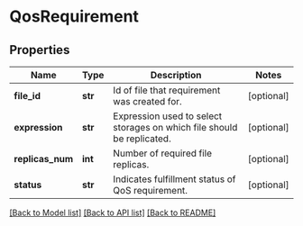 # QosRequirement

## Properties
Name | Type | Description | Notes
------------ | ------------- | ------------- | -------------
**file_id** | **str** | Id of file that requirement was created for. | [optional] 
**expression** | **str** | Expression used to select storages on which file should be replicated. | [optional] 
**replicas_num** | **int** | Number of required file replicas. | [optional] 
**status** | **str** | Indicates fulfillment status of QoS requirement.   | [optional] 

[[Back to Model list]](../README.md#documentation-for-models) [[Back to API list]](../README.md#documentation-for-api-endpoints) [[Back to README]](../README.md)

